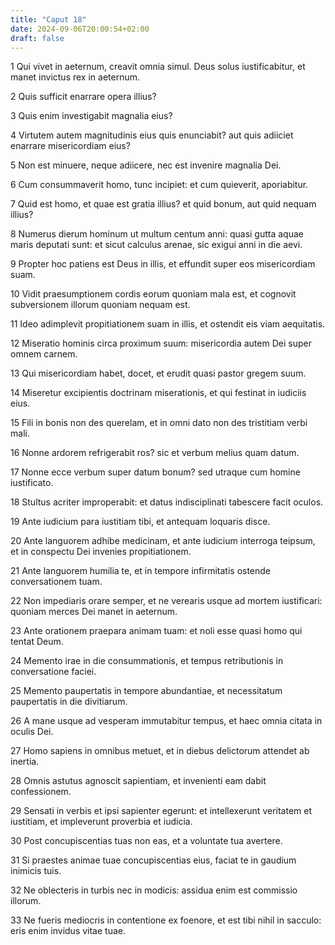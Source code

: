 ```yaml
---
title: "Caput 18"
date: 2024-09-06T20:00:54+02:00
draft: false
---
```



1 Qui vivet in aeternum, creavit omnia simul. Deus solus iustificabitur, et manet invictus rex in aeternum.

2 Quis sufficit enarrare opera illius?

3 Quis enim investigabit magnalia eius?

4 Virtutem autem magnitudinis eius quis enunciabit? aut quis adiiciet enarrare misericordiam eius?

5 Non est minuere, neque adiicere, nec est invenire magnalia Dei.

6 Cum consummaverit homo, tunc incipiet: et cum quieverit, aporiabitur.

7 Quid est homo, et quae est gratia illius? et quid bonum, aut quid nequam illius?

8 Numerus dierum hominum ut multum centum anni: quasi gutta aquae maris deputati sunt: et sicut calculus arenae, sic exigui anni in die aevi.

9 Propter hoc patiens est Deus in illis, et effundit super eos misericordiam suam.

10 Vidit praesumptionem cordis eorum quoniam mala est, et cognovit subversionem illorum quoniam nequam est.

11 Ideo adimplevit propitiationem suam in illis, et ostendit eis viam aequitatis.

12 Miseratio hominis circa proximum suum: misericordia autem Dei super omnem carnem.

13 Qui misericordiam habet, docet, et erudit quasi pastor gregem suum.

14 Miseretur excipientis doctrinam miserationis, et qui festinat in iudiciis eius.

15 Fili in bonis non des querelam, et in omni dato non des tristitiam verbi mali.

16 Nonne ardorem refrigerabit ros? sic et verbum melius quam datum.

17 Nonne ecce verbum super datum bonum? sed utraque cum homine iustificato.

18 Stultus acriter improperabit: et datus indisciplinati tabescere facit oculos.

19 Ante iudicium para iustitiam tibi, et antequam loquaris disce.

20 Ante languorem adhibe medicinam, et ante iudicium interroga teipsum, et in conspectu Dei invenies propitiationem.

21 Ante languorem humilia te, et in tempore infirmitatis ostende conversationem tuam.

22 Non impediaris orare semper, et ne verearis usque ad mortem iustificari: quoniam merces Dei manet in aeternum.

23 Ante orationem praepara animam tuam: et noli esse quasi homo qui tentat Deum.

24 Memento irae in die consummationis, et tempus retributionis in conversatione faciei.

25 Memento paupertatis in tempore abundantiae, et necessitatum paupertatis in die divitiarum.

26 A mane usque ad vesperam immutabitur tempus, et haec omnia citata in oculis Dei.

27 Homo sapiens in omnibus metuet, et in diebus delictorum attendet ab inertia.

28 Omnis astutus agnoscit sapientiam, et invenienti eam dabit confessionem.

29 Sensati in verbis et ipsi sapienter egerunt: et intellexerunt veritatem et iustitiam, et impleverunt proverbia et iudicia.

30 Post concupiscentias tuas non eas, et a voluntate tua avertere.

31 Si praestes animae tuae concupiscentias eius, faciat te in gaudium inimicis tuis.

32 Ne oblecteris in turbis nec in modicis: assidua enim est commissio illorum.

33 Ne fueris mediocris in contentione ex foenore, et est tibi nihil in sacculo: eris enim invidus vitae tuae.

